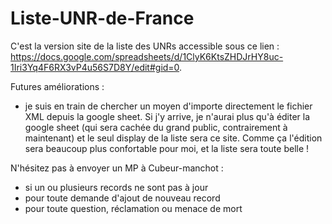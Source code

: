 # Liste-UNR-de-France
C'est la version site de la liste des UNRs accessible sous ce lien : https://docs.google.com/spreadsheets/d/1ClyK6KtsZHDJrHY8uc-1Iri3Yq4F6RX3vP4u56S7D8Y/edit#gid=0.

Futures améliorations :
- je suis en train de chercher un moyen d'importe directement le fichier XML depuis la google sheet. Si j'y arrive, je n'aurai plus qu'à éditer la google sheet (qui sera cachée du grand public, contrairement à maintenant) et le seul display de la liste sera ce site. Comme ça l'édition sera beaucoup plus confortable pour moi, et la liste sera toute belle !

N'hésitez pas à envoyer un MP à Cubeur-manchot :
- si un ou plusieurs records ne sont pas à jour
- pour toute demande d'ajout de nouveau record
- pour toute question, réclamation ou menace de mort
